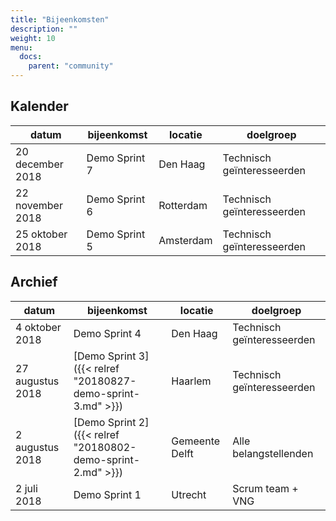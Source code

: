 ```yaml
---
title: "Bijeenkomsten"
description: ""
weight: 10
menu:
  docs:
    parent: "community"
---
```


## Kalender

|datum|bijeenkomst|locatie|doelgroep|
|---|---|---|---|
|20 december 2018|Demo Sprint 7|Den Haag|Technisch geïnteresseerden|
|22 november 2018|Demo Sprint 6|Rotterdam|Technisch geïnteresseerden|
|25 oktober 2018|Demo Sprint 5|Amsterdam|Technisch geïnteresseerden|

## Archief
|datum|bijeenkomst|locatie|doelgroep|
|---|---|---|---|
|4 oktober 2018|Demo Sprint 4|Den Haag|Technisch geïnteresseerden|
|27 augustus 2018|[Demo Sprint 3]({{< relref "20180827-demo-sprint-3.md" >}})|Haarlem|Technisch geïnteresseerden|
|2 augustus 2018|[Demo Sprint 2]({{< relref "20180802-demo-sprint-2.md" >}})|Gemeente Delft|Alle belangstellenden|
|2 juli 2018|Demo Sprint 1|Utrecht|Scrum team + VNG|
